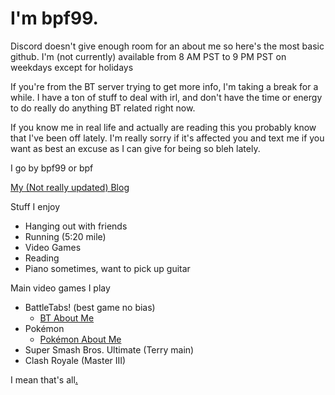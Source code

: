 # I'm bpf99. 

Discord doesn't give enough room for an about me so here's the most basic github.
I'm (not currently) available from 8 AM PST to 9 PM PST on weekdays except for holidays

If you're from the BT server trying to get more info, I'm taking a break for a while. I have a ton of stuff to deal with irl, and don't have the time or energy to do really do anything BT related right now.

If you know me in real life and actually are reading this you probably know that I've been off lately. I'm really sorry if it's affected you and text me if you want as best an excuse as I can give for being so bleh lately.

I go by bpf99 or bpf

[My (Not really updated) Blog](https://bpf99.github.io/Blog)

Stuff I enjoy
- Hanging out with friends
- Running (5:20 mile)
- Video Games
- Reading
- Piano sometimes, want to pick up guitar

Main video games I play
- BattleTabs! (best game no bias)
  - [BT About Me](https://bpf99.github.io/Battletabs)
- Pokémon
  - [Pokémon About Me](https://bpf99.github.io/Pokemon) 
- Super Smash Bros. Ultimate (Terry main)
- Clash Royale (Master III)

I mean that's all<a href="https://bpf99.github.io/r" style="color: black;">.</a>


